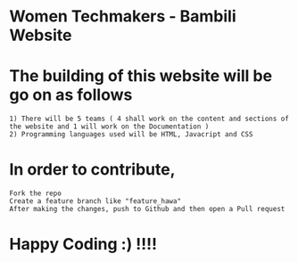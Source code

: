 # Women Techmakers - Bambili Website
# The building of this website will be go on as follows
    1) There will be 5 teams ( 4 shall work on the content and sections of the website and 1 will work on the Documentation )
    2) Programming languages used will be HTML, Javacript and CSS
# In order to contribute, 
    Fork the repo 
    Create a feature branch like "feature_hawa"
    After making the changes, push to Github and then open a Pull request 
    
# Happy Coding :) !!!!

